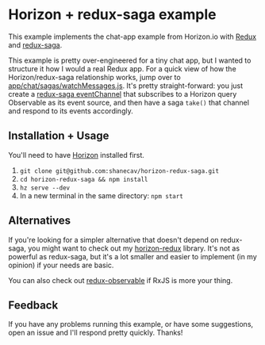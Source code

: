 # Horizon + redux-saga example

This example implements the chat-app example from Horizon.io with [Redux](http://redux.js.org/) and [redux-saga](http://yelouafi.github.io/redux-saga/index.html).

This example is pretty over-engineered for a tiny chat app, but I wanted to structure it how I would a real Redux app. For a quick view of how the Horizon/redux-saga relationship works, jump over to [app/chat/sagas/watchMessages.js](app/chat/sagas/watchMessages.js). It's pretty straight-forward: you just create a [redux-saga eventChannel](http://yelouafi.github.io/redux-saga/docs/api/index.html#eventchannelsubscribe-buffer-matcher) that subscribes to a Horizon query Observable as its event source, and then have a saga `take()` that channel and respond to its events accordingly.

## Installation + Usage

You'll need to have [Horizon](http://horizon.io/install/) installed first.

1. `git clone git@github.com:shanecav/horizon-redux-saga.git`
2. `cd horizon-redux-saga && npm install`
3. `hz serve --dev`
4. In a new terminal in the same directory: `npm start`

## Alternatives

If you're looking for a simpler alternative that doesn't depend on redux-saga, you might want to check out my [horizon-redux](https://github.com/shanecav/horizon-redux) library. It's not as powerful as redux-saga, but it's a lot smaller and easier to implement (in my opinion) if your needs are basic.

You can also check out [redux-observable](https://redux-observable.js.org/) if RxJS is more your thing.

## Feedback

If you have any problems running this example, or have some suggestions, open an issue and I'll respond pretty quickly. Thanks!

